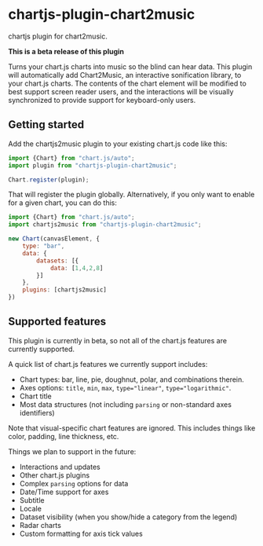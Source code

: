 # chartjs-plugin-chart2music
chartjs plugin for chart2music.

**This is a beta release of this plugin**

Turns your chart.js charts into music so the blind can hear data. This plugin will automatically add Chart2Music, an interactive sonification library, to your chart.js charts. The contents of the chart element will be modified to best support screen reader users, and the interactions will be visually synchronized to provide support for keyboard-only users.

## Getting started

Add the chartjs2music plugin to your existing chart.js code like this:

```js
import {Chart} from "chart.js/auto";
import plugin from "chartjs-plugin-chart2music";

Chart.register(plugin);
```

That will register the plugin globally. Alternatively, if you only want to enable for a given chart, you can do this:

```js
import {Chart} from "chart.js/auto";
import chartjs2music from "chartjs-plugin-chart2music";

new Chart(canvasElement, {
    type: "bar",
    data: {
        datasets: [{
            data: [1,4,2,8]
        }]
    },
    plugins: [chartjs2music]
})

```

## Supported features

This plugin is currently in beta, so not all of the chart.js features are currently supported.

A quick list of chart.js features we currently support includes:
* Chart types: bar, line, pie, doughnut, polar, and combinations therein.
* Axes options: `title`, `min`, `max`, `type="linear"`, `type="logarithmic"`.
* Chart title
* Most data structures (not including `parsing` or non-standard axes identifiers)

Note that visual-specific chart features are ignored. This includes things like color, padding, line thickness, etc.

Things we plan to support in the future:
* Interactions and updates
* Other chart.js plugins
* Complex `parsing` options for data
* Date/Time support for axes
* Subtitle
* Locale
* Dataset visibility (when you show/hide a category from the legend)
* Radar charts
* Custom formatting for axis tick values